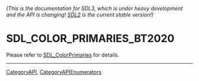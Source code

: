 ###### (This is the documentation for SDL3, which is under heavy development and the API is changing! [SDL2](https://wiki.libsdl.org/SDL2/) is the current stable version!)
# SDL_COLOR_PRIMARIES_BT2020

Please refer to [SDL_ColorPrimaries](SDL_ColorPrimaries) for details.

----
[CategoryAPI](CategoryAPI), [CategoryAPIEnumerators](CategoryAPIEnumerators)

